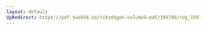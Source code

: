 ```yaml
---
layout: default
UpRedirect: https://pdf.swedeb.se/riksdagen-volumeG-pdf/199798/reg_199798/reg_199798_0395.pdf
---
```

